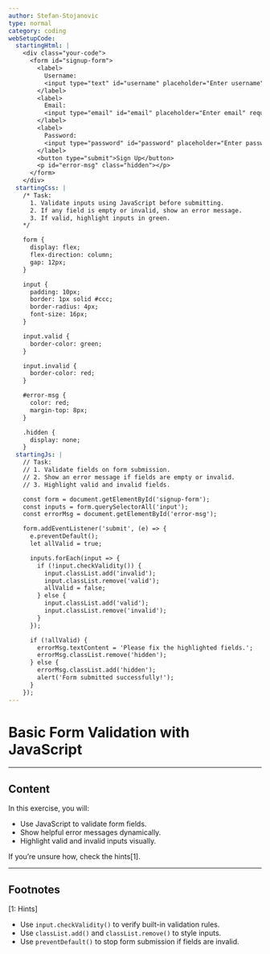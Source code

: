 ```yaml
---
author: Stefan-Stojanovic
type: normal
category: coding
webSetupCode:
  startingHtml: |
    <div class="your-code">
      <form id="signup-form">
        <label>
          Username:
          <input type="text" id="username" placeholder="Enter username" required>
        </label>
        <label>
          Email:
          <input type="email" id="email" placeholder="Enter email" required>
        </label>
        <label>
          Password:
          <input type="password" id="password" placeholder="Enter password" required>
        </label>
        <button type="submit">Sign Up</button>
        <p id="error-msg" class="hidden"></p>
      </form>
    </div>
  startingCss: |
    /* Task:
      1. Validate inputs using JavaScript before submitting.
      2. If any field is empty or invalid, show an error message.
      3. If valid, highlight inputs in green.
    */

    form {
      display: flex;
      flex-direction: column;
      gap: 12px;
    }

    input {
      padding: 10px;
      border: 1px solid #ccc;
      border-radius: 4px;
      font-size: 16px;
    }

    input.valid {
      border-color: green;
    }

    input.invalid {
      border-color: red;
    }

    #error-msg {
      color: red;
      margin-top: 8px;
    }

    .hidden {
      display: none;
    }
  startingJs: |
    // Task:
    // 1. Validate fields on form submission.
    // 2. Show an error message if fields are empty or invalid.
    // 3. Highlight valid and invalid fields.

    const form = document.getElementById('signup-form');
    const inputs = form.querySelectorAll('input');
    const errorMsg = document.getElementById('error-msg');

    form.addEventListener('submit', (e) => {
      e.preventDefault();
      let allValid = true;

      inputs.forEach(input => {
        if (!input.checkValidity()) {
          input.classList.add('invalid');
          input.classList.remove('valid');
          allValid = false;
        } else {
          input.classList.add('valid');
          input.classList.remove('invalid');
        }
      });

      if (!allValid) {
        errorMsg.textContent = 'Please fix the highlighted fields.';
        errorMsg.classList.remove('hidden');
      } else {
        errorMsg.classList.add('hidden');
        alert('Form submitted successfully!');
      }
    });
---
```


# Basic Form Validation with JavaScript

---

## Content

In this exercise, you will:
- Use JavaScript to validate form fields.  
- Show helpful error messages dynamically.  
- Highlight valid and invalid inputs visually.

If you’re unsure how, check the hints[1].

---

## Footnotes

[1: Hints]
- Use `input.checkValidity()` to verify built-in validation rules.
- Use `classList.add()` and `classList.remove()` to style inputs.
- Use `preventDefault()` to stop form submission if fields are invalid.
